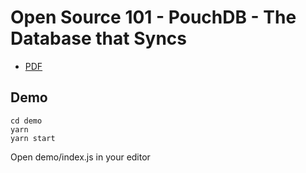 # Open Source 101 - PouchDB - The Database that Syncs

* [PDF](PouchDB-OpenSource-101.pdf)

## Demo

```
cd demo
yarn
yarn start
```

Open demo/index.js in your editor
